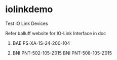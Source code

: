 # iolinkdemo
Test IO Link Devices

Refer balluff website for IO-Link Interface in doc

1. BAE PS-XA-1S-24-200-104

2. BNI PNT-502-105-Z015
   BNI PNT-508-105-Z015 
